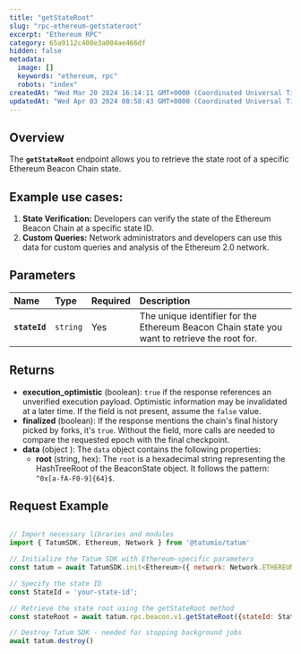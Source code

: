 ```yaml
---
title: "getStateRoot"
slug: "rpc-ethereum-getstateroot"
excerpt: "Ethereum RPC"
category: 65a9112c408e3a004ae466df
hidden: false
metadata: 
  image: []
  keywords: "ethereum, rpc"
  robots: "index"
createdAt: "Wed Mar 20 2024 16:14:11 GMT+0000 (Coordinated Universal Time)"
updatedAt: "Wed Apr 03 2024 08:58:43 GMT+0000 (Coordinated Universal Time)"
---
```

## Overview

The **`getStateRoot`** endpoint allows you to retrieve the state root of a specific Ethereum Beacon Chain state.

## Example use cases:

1. **State Verification:** Developers can verify the state of the Ethereum Beacon Chain at a specific state ID.
2. **Custom Queries:** Network administrators and developers can use this data for custom queries and analysis of the Ethereum 2.0 network.

## Parameters

| Name          | Type     | Required | Description                                                                                  |
| :------------ | :------- | :------- | :------------------------------------------------------------------------------------------- |
| **`stateId`** | `string` | Yes      | The unique identifier for the Ethereum Beacon Chain state you want to retrieve the root for. |

## Returns

- **execution_optimistic** (boolean): `true` if the response references an unverified execution payload. Optimistic information may be invalidated at a later time. If the field is not present, assume the `false` value.
- **finalized** (boolean): If the response mentions the chain's final history picked by forks, it's `true`. Without the field, more calls are needed to compare the requested epoch with the final checkpoint.
- **data**  (object ): The `data` object contains the following properties:
  - **root** (string, hex): The `root` is a hexadecimal string representing the HashTreeRoot of the BeaconState object. It follows the pattern:` ^0x[a-fA-F0-9]{64}$`.

## Request Example

```Text cURL

```
```javascript JS SDK
// Import necessary libraries and modules
import { TatumSDK, Ethereum, Network } from '@tatumio/tatum'

// Initialize the Tatum SDK with Ethereum-specific parameters
const tatum = await TatumSDK.init<Ethereum>({ network: Network.ETHEREUM })

// Specify the state ID
const StateId = 'your-state-id';

// Retrieve the state root using the getStateRoot method
const stateRoot = await tatum.rpc.beacon.v1.getStateRoot({stateId: StateId});

// Destroy Tatum SDK - needed for stopping background jobs
await tatum.destroy()
```
